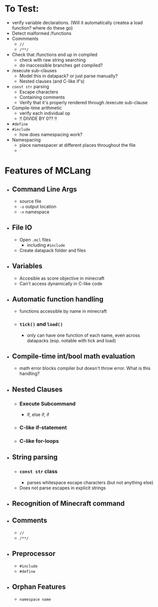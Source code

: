 # To Test:
 - verify variable declarations. (Will it automatically createa a load function? where do these go)
 - Detect malformed /functions
 - Commments
   - `//`
   - `/**/`
 - Check that /functions end up in compiled
   - check with raw string searching
   - do inaccessible branches get compiled?
 - /execute sub-clauses
   - Model this in datapack? or just parse manually?
   - Nested clauses (and C-like if's)
 - `const str` parsing
   - Escape characters
   - Containing comments 
   - Verify that it's properly rendered through /execute sub-clause
 - Compile-time arithmetic
   - verify each individual op
   - !! DIVIDE BY 0?? !!
 - `#define`
 - `#include`
   - how does namespacing work?
 - Namespacing
   - place namespacer at different places throughout the file
   - 

# Features of MCLang
 - ## Command Line Args
   - source file
   - `-o` output location
   - `-n` namespace
 - ## File IO
   - Open `.mcl` files
     - including `#include`
   - Create datapack folder and files
 - ## Variables
   - Accesible as score objective in minecraft
   - Can't access dynamically in C-like code
 - ## Automatic function handling
   - functions accessible by name in minecraft
   - ### `tick()` and `load()`
     - only can have one function of each name, even across datapacks (esp. notable with tick and load)
 - ## Compile-time int/bool math evaluation
   - math error blocks compiler but doesn't throw error. What is this handling?
 - ## Nested Clauses
   - ### Execute Subcommand
     - if, else if, if
   - ### C-like if-statement
   - ### C-like for-loops
 - ## String parsing
   - ### `const str` class
     - parses whitespace escape characters (but not anything else)
   - Does not parse escapes in explicit strings
 - ## Recognition of Minecraft command
 - ## Comments
   - `//`
   - `/**/`
 - ## Preprocessor
   - `#include`
   - `#define`
 - ## Orphan Features
   - `namespace name`